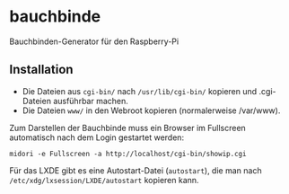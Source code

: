 # bauchbinde
Bauchbinden-Generator für den Raspberry-Pi

## Installation

- Die Dateien aus `cgi-bin/` nach `/usr/lib/cgi-bin/` kopieren und .cgi-Dateien ausführbar machen.
- Die Dateien `www/` in den Webroot kopieren (normalerweise /var/www).

Zum Darstellen der Bauchbinde muss ein Browser im Fullscreen automatisch nach dem Login gestartet werden:

```
midori -e Fullscreen -a http://localhost/cgi-bin/showip.cgi
```

Für das LXDE gibt es eine Autostart-Datei (`autostart`), die man nach `/etc/xdg/lxsession/LXDE/autostart` kopieren kann.

